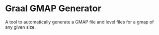# Graal GMAP Generator 
A tool to automatically generate a GMAP file and level files for a gmap of any given size.
